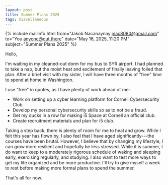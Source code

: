 ```yaml
---
layout: post
title: Summer Plans 2025
tags: miscellaneous
---
```


{% include mailinfo.html from="Jakob Nacanaynay <jnac8080@gmail.com>" to="You <anyone@out.there>" date="May 16, 2025, 11:20 PM" subject="Summer Plans 2025" %}

Hello,

I'm waiting in my cleaned-out dorm for my bus to SYR airport. I had planned to take a nap, but the moist heat and excitement of finally leaving foiled that plan. After a brief visit with my sister, I will have three months of "free" time to spend at home in Washington.

I use "free" in quotes, as I have plenty of work ahead of me:

- Work on setting up a cyber learning platform for Cornell Cybersecurity Club.
- Develop my personal cybersecurity skills so as to not be a fraud.
- Get my ducks in a row for making i5 Space at Cornell an official club.
- Create recruitment materials and plan for i5 club.

Taking a step back, there is plenty of room for me to heal and grow. While I felt this year has flown by, I also feel that I have aged significantly---the courses have been brutal. However, I believe that by changing my lifestyle, I can grow more resilient and hopefully be less stressed. While it is summer, I do want to keep to a moderately rigorous schedule of waking and sleeping early, exercising regularly, and studying. I also want to test more ways to get my life organized and be more productive. I'll try to give myself a week to rest before making more formal plans to spend the summer.

That's all for now.
